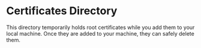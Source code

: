 # Certificates Directory

This directory temporarily holds root certificates while you add them to your local machine. Once they are added to your machine, they can safely delete them.

